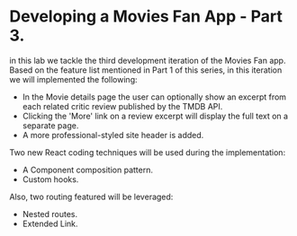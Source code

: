 # Developing a Movies Fan App - Part 3.

in this lab we tackle the third development iteration of the Movies Fan app. Based on the feature list mentioned in Part 1 of this series, in this iteration we will  implemented the following:

+ In the Movie details page the user can optionally show an excerpt from each related critic review published by the TMDB API.
+ Clicking the 'More' link on a review excerpt will display the full text on a separate page.
+ A more professional-styled site header is added.

Two new React coding techniques will be used during the implementation:

+ A Component composition pattern.
+ Custom hooks.

Also, two routing featured will be leveraged:

+ Nested routes.
+ Extended Link.

